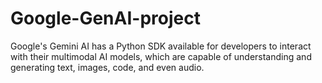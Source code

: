# Google-GenAI-project
 Google's Gemini AI has a Python SDK available for developers to interact with their multimodal AI models, which are capable of understanding and generating text, images, code, and even audio. 
